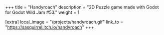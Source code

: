 +++
title = "Handyroach"
description = "2D Puzzle game made with Godot for Godot Wild Jam #53."
weight = 1

[extra]
local_image = "/projects/handyroach.gif"
link_to = "https://sasquirrel.itch.io/handyroach"
+++

